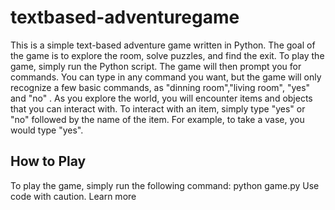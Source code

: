 # textbased-adventuregame
This is a simple text-based adventure game written in Python. The goal of the game is to explore the room, solve puzzles, and find the exit.
To play the game, simply run the Python script. The game will then prompt you for commands. You can type in any command you want, but the game will only recognize a few basic commands, as "dinning room","living room", "yes" and "no" .
As you explore the world, you will encounter items and objects that you can interact with. To interact with an item, simply type "yes" or "no" followed by the name of the item. For example, to take a vase, you would type "yes".
## How to Play
To play the game, simply run the following command:
python game.py
Use code with caution.
Learn more
